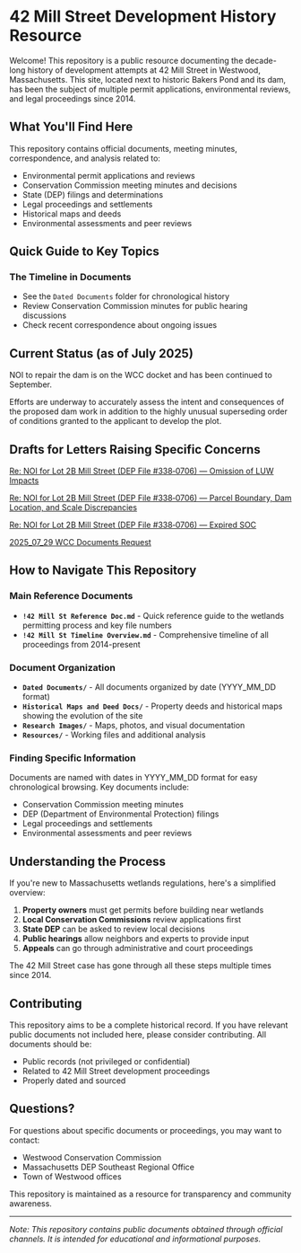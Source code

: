 # 42 Mill Street Development History Resource

Welcome! This repository is a public resource documenting the decade-long history of development attempts at 42 Mill Street in Westwood, Massachusetts. This site, located next to historic Bakers Pond and its dam, has been the subject of multiple permit applications, environmental reviews, and legal proceedings since 2014.

## What You'll Find Here

This repository contains official documents, meeting minutes, correspondence, and analysis related to:
- Environmental permit applications and reviews
- Conservation Commission meeting minutes and decisions
- State (DEP) filings and determinations
- Legal proceedings and settlements
- Historical maps and deeds
- Environmental assessments and peer reviews

## Quick Guide to Key Topics

### The Timeline in Documents
- See the `Dated Documents` folder for chronological history
- Review Conservation Commission minutes for public hearing discussions
- Check recent correspondence about ongoing issues

## Current Status (as of July 2025)

NOI to repair the dam is on the WCC docket and has been continued to September.

Efforts are underway to accurately assess the intent and consequences of the proposed dam work in addition to the highly unusual superseding order of conditions granted to the applicant to develop the plot.

## Drafts for Letters Raising Specific Concerns

[Re: NOI for Lot 2B Mill Street (DEP File #338‑0706) — Omission of LUW Impacts](https://docs.google.com/document/d/10vu3tgKfR44fXp4CjzOjX-6Q1a1kYumH9iTmVbqL_pI/edit?usp=sharing)

[Re: NOI for Lot 2B Mill Street (DEP File #338‑0706) — Parcel Boundary, Dam Location, and Scale Discrepancies](https://docs.google.com/document/d/1XqBJjFqbXGKIyikNQZMzPyUSU6W0EAPF37DNyGwe-i8/edit?usp=sharing)

[Re: NOI for Lot 2B Mill Street (DEP File #338‑0706) — Expired SOC](https://docs.google.com/document/d/1rFPh2nAFR3PbEKMZM0cLZzL174oV-v5gESPvF3wq0Yc/edit?usp=sharing)

[2025_07_29 WCC Documents Request](https://docs.google.com/document/d/1aTuwKN8ClZdpTS8MXKj5Fsh2QCiWgmMlIX4puK6gw2g/edit?usp=sharing)

## How to Navigate This Repository

### Main Reference Documents
- **`!42 Mill St Reference Doc.md`** - Quick reference guide to the wetlands permitting process and key file numbers
- **`!42 Mill St Timeline Overview.md`** - Comprehensive timeline of all proceedings from 2014-present

### Document Organization
- **`Dated Documents/`** - All documents organized by date (YYYY_MM_DD format)
- **`Historical Maps and Deed Docs/`** - Property deeds and historical maps showing the evolution of the site
- **`Research Images/`** - Maps, photos, and visual documentation
- **`Resources/`** - Working files and additional analysis

### Finding Specific Information
Documents are named with dates in YYYY_MM_DD format for easy chronological browsing. Key documents include:
- Conservation Commission meeting minutes
- DEP (Department of Environmental Protection) filings
- Legal proceedings and settlements
- Environmental assessments and peer reviews

## Understanding the Process

If you're new to Massachusetts wetlands regulations, here's a simplified overview:

1. **Property owners** must get permits before building near wetlands
2. **Local Conservation Commissions** review applications first
3. **State DEP** can be asked to review local decisions
4. **Public hearings** allow neighbors and experts to provide input
5. **Appeals** can go through administrative and court proceedings

The 42 Mill Street case has gone through all these steps multiple times since 2014.

## Contributing

This repository aims to be a complete historical record. If you have relevant public documents not included here, please consider contributing. All documents should be:
- Public records (not privileged or confidential)
- Related to 42 Mill Street development proceedings
- Properly dated and sourced

## Questions?

For questions about specific documents or proceedings, you may want to contact:
- Westwood Conservation Commission
- Massachusetts DEP Southeast Regional Office
- Town of Westwood offices

This repository is maintained as a resource for transparency and community awareness.

---

*Note: This repository contains public documents obtained through official channels. It is intended for educational and informational purposes.*

